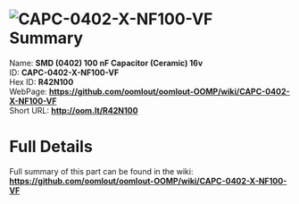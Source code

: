 
![CAPC-0402-X-NF100-VF](https://github.com/oomlout/oomlout-OOMP/blob/master/parts/CAPC-0402-X-NF100-VF/CAPC-0402-X-NF100-VF_420.jpg)   
Summary
=================
  
Name: __SMD (0402) 100 nF Capacitor (Ceramic) 16v__    
ID: __CAPC-0402-X-NF100-VF__   
Hex ID: __R42N100__   
WebPage: __https://github.com/oomlout/oomlout-OOMP/wiki/CAPC-0402-X-NF100-VF__   
Short URL: __http://oom.lt/R42N100__   

Full Details
==========================
Full summary of this part can be found in the wiki:   
__https://github.com/oomlout/oomlout-OOMP/wiki/CAPC-0402-X-NF100-VF__    

